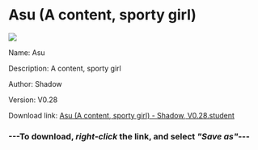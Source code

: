# Asu (A content, sporty girl)

<img src = "https://raw.githubusercontent.com/Arbiter1223/Koukou-Gurashi-Custom-Students/master/Students/Files/Asu%20(A%20content%2C%20sporty%20girl).png">

Name: Asu

Description: A content, sporty girl

Author: Shadow

Version: V0.28

Download link: <a href="https://raw.githubusercontent.com/Arbiter1223/Koukou-Gurashi-Custom-Students/master/Students/Files/Asu%20(A%20content%2C%20sporty%20girl)%20-%20Shadow%2C%20V0.28.student">Asu (A content, sporty girl) - Shadow, V0.28.student</a>

### ---**To download, _right-click_ the link, and select _"Save as"_**---

